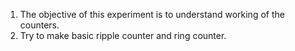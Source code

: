 1. The objective of this experiment is to understand working of the counters.
2. Try to make basic ripple counter and ring counter.

